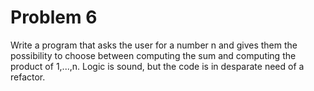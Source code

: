 # Problem 6 
Write a program that asks the user for a number n and gives them the possibility to choose between computing the sum and computing the product of 1,...,n.
Logic is sound, but the code is in desparate need of a refactor.
